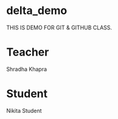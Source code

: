# delta_demo
THIS IS DEMO FOR GIT &amp; GITHUB CLASS.

# Teacher 
Shradha Khapra

# Student 
Nikita Student 
